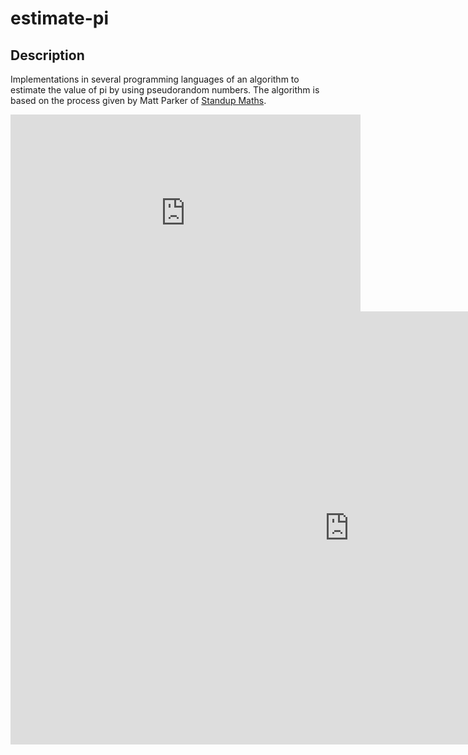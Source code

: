 # estimate-pi

## Description

Implementations in several programming languages of an algorithm to estimate the value of pi by using pseudorandom numbers. The algorithm is based on the process given by Matt Parker of [Standup Maths](https://www.youtube.com/watch?v=RZBhSi_PwHU).

<iframe width="560" height="315" src="https://www.youtube.com/embed/RZBhSi_PwHU" title="YouTube video player" frameborder="0" allow="accelerometer; autoplay; clipboard-write; encrypted-media; gyroscope; picture-in-picture" allowfullscreen></iframe>

<iframe width="1084" height="693" seamless frameborder="0" scrolling="no" src="https://docs.google.com/spreadsheets/d/e/2PACX-1vR1SyRMrdmPEf6gXgfvdEXJqs6-sqIgpq3z3R6HXxoS10OLPprLmWWx8HZwLTrqLURx6pnthEDD45HB/pubchart?oid=1935298427&amp;format=interactive"></iframe>
